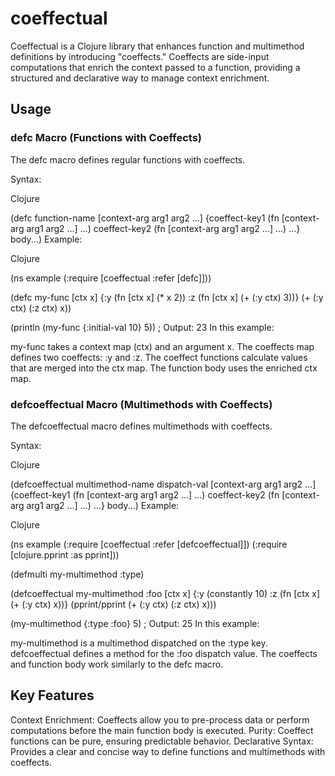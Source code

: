 # coeffectual

Coeffectual is a Clojure library that enhances function and multimethod definitions by introducing "coeffects." Coeffects are side-input computations that enrich the context passed to a function, providing a structured and declarative way to manage context enrichment.

## Usage 

### defc Macro (Functions with Coeffects)

The defc macro defines regular functions with coeffects.

Syntax:

Clojure

(defc function-name
  [context-arg arg1 arg2 ...]
  {coeffect-key1 (fn [context-arg arg1 arg2 ...] ...)
   coeffect-key2 (fn [context-arg arg1 arg2 ...] ...)
   ...}
  body...)
Example:

Clojure

(ns example
  (:require [coeffectual :refer [defc]]))

(defc my-func
  [ctx x]
  {:y (fn [ctx x] (* x 2))
   :z (fn [ctx x] (+ (:y ctx) 3))}
  (+ (:y ctx) (:z ctx) x))

(println (my-func {:initial-val 10} 5)) ; Output: 23
In this example:

my-func takes a context map (ctx) and an argument x.
The coeffects map defines two coeffects: :y and :z.
The coeffect functions calculate values that are merged into the ctx map.
The function body uses the enriched ctx map.

### defcoeffectual Macro (Multimethods with Coeffects)
The defcoeffectual macro defines multimethods with coeffects.

Syntax:

Clojure

(defcoeffectual multimethod-name dispatch-val
  [context-arg arg1 arg2 ...]
  {coeffect-key1 (fn [context-arg arg1 arg2 ...] ...)
   coeffect-key2 (fn [context-arg arg1 arg2 ...] ...)
   ...}
  body...)
Example:

Clojure

(ns example
  (:require [coeffectual :refer [defcoeffectual]])
  (:require [clojure.pprint :as pprint]))

(defmulti my-multimethod :type)

(defcoeffectual my-multimethod :foo
  [ctx x]
  {:y (constantly 10)
   :z (fn [ctx x] (+ (:y ctx) x))}
  (pprint/pprint (+ (:y ctx) (:z ctx) x)))

(my-multimethod {:type :foo} 5) ; Output: 25
In this example:

my-multimethod is a multimethod dispatched on the :type key.
defcoeffectual defines a method for the :foo dispatch value.
The coeffects and function body work similarly to the defc macro.

## Key Features
Context Enrichment: Coeffects allow you to pre-process data or perform computations before the main function body is executed.
Purity: Coeffect functions can be pure, ensuring predictable behavior.
Declarative Syntax: Provides a clear and concise way to define functions and multimethods with coeffects.
